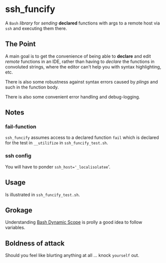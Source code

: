 # ssh_funcify

A `Bash` _library_ for _sending_ **declared** functions with args to a remote host via `ssh` and executing them there.

## The Point

A main goal is to get the convenience of being able to **declare** and edit _remote_ functions in an IDE, rather than
having to _declare_ the functions in convoluted strings, where the editor can't help you with syntax highlighting, etc.

There is also some robustness against syntax errors caused by _plings_ and such in the function body.

There is also some convenient error handling and debug-logging.

## Notes

### fail-function

`ssh_funcify` assumes access to a declared function `fail` which is declared for the test in `__utilifize` in
`ssh_funcify_test.sh`.

### ssh config

You will have to ponder `ssh_host='_localisolatee`'.

## Usage

Is illustrated in `ssh_funcify_test.sh`.

## Grokage
Understanding [Bash Dynamic Scope](https://benmyers.dev/blog/scope/) is prolly a good idea to follow variables.

## Boldness of attack

Should you feel like blurting anything at all ... knock `yourself` out.
